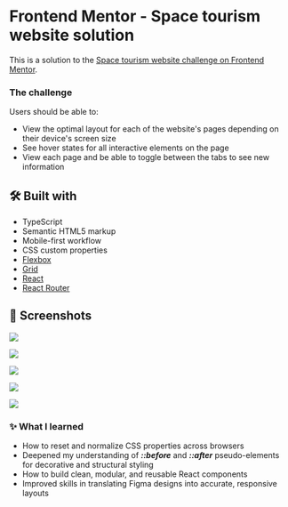 # Frontend Mentor - Space tourism website solution

This is a solution to the [Space tourism website challenge on Frontend Mentor](https://www.frontendmentor.io/challenges/space-tourism-multipage-website-gRWj1URZ3).

### The challenge

Users should be able to:

- View the optimal layout for each of the website's pages depending on their device's screen size
- See hover states for all interactive elements on the page
- View each page and be able to toggle between the tabs to see new information

## 🛠️ Built with

- TypeScript
- Semantic HTML5 markup
- Mobile-first workflow
- CSS custom properties
- [Flexbox](https://css-tricks.com/snippets/css/a-guide-to-flexbox/)
- [Grid](https://css-tricks.com/snippets/css/complete-guide-grid/)
- [React](https://reactjs.org/)
- [React Router](https://reactrouter.com/home)


## 📸 Screenshots

![](./screenshots/Screenshot-explore.png)

![](./screenshots/Screenshot-mobile-menu.png)

![](./screenshots/Screenshot-destinnation.png)

![](./screenshots/Screenshot-crew.png)

![](./screenshots/Screenshot-tech.png)

### ✨ What I learned

- How to reset and normalize CSS properties across browsers
- Deepened my understanding of ***::before*** and ***::after*** pseudo-elements for decorative and structural styling
- How to build clean, modular, and reusable React components
- Improved skills in translating Figma designs into accurate, responsive layouts